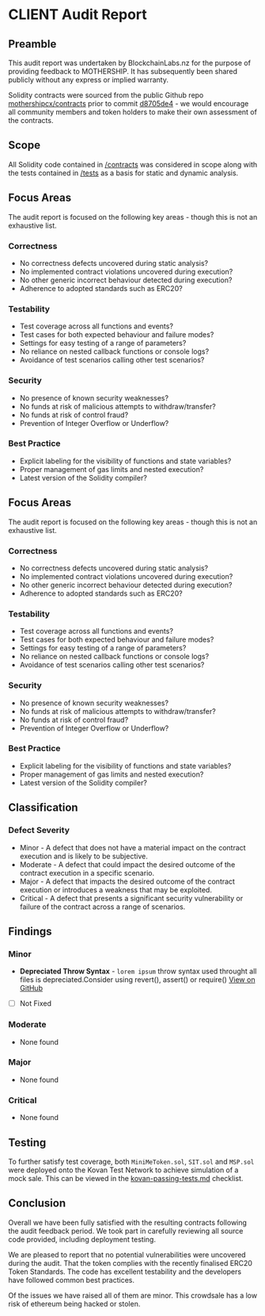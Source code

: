 # CLIENT Audit Report

## Preamble
This audit report was undertaken by BlockchainLabs.nz for the purpose of providing feedback to MOTHERSHIP. It has subsequently been shared publicly without any express or implied warranty.

Solidity contracts were sourced from the public Github repo [mothershipcx/contracts](https://github.com/sabakaio/mothership-contracts.git) prior to commit [d8705de4](https://github.com/sabakaio/mothership-contracts.git/tree/d8705de4de9da3200a417cc1dc55f35d6286ed49) - we would encourage all community members and token holders to make their own assessment of the contracts.

## Scope
All Solidity code contained in [/contracts](https://github.com/gabriel-canaan/mothership-audit/tree/master/contracts) was considered in scope along with the tests contained in [/tests](https://github.com/gabriel-canaan/mothership-audit/tree/master/test) as a basis for static and dynamic analysis.

## Focus Areas
The audit report is focused on the following key areas - though this is not an exhaustive list.
### Correctness
- No correctness defects uncovered during static analysis?
- No implemented contract violations uncovered during execution?
- No other generic incorrect behaviour detected during execution?
- Adherence to adopted standards such as ERC20?
### Testability
- Test coverage across all functions and events?
- Test cases for both expected behaviour and failure modes?
- Settings for easy testing of a range of parameters?
- No reliance on nested callback functions or console logs?
- Avoidance of test scenarios calling other test scenarios?
### Security
- No presence of known security weaknesses?
- No funds at risk of malicious attempts to withdraw/transfer?
- No funds at risk of control fraud?
- Prevention of Integer Overflow or Underflow?
### Best Practice
- Explicit labeling for the visibility of functions and state variables?
- Proper management of gas limits and nested execution?
- Latest version of the Solidity compiler?

## Focus Areas
The audit report is focused on the following key areas - though this is not an exhaustive list.
### Correctness
- No correctness defects uncovered during static analysis?
- No implemented contract violations uncovered during execution?
- No other generic incorrect behaviour detected during execution?
- Adherence to adopted standards such as ERC20?
### Testability
- Test coverage across all functions and events?
- Test cases for both expected behaviour and failure modes?
- Settings for easy testing of a range of parameters?
- No reliance on nested callback functions or console logs?
- Avoidance of test scenarios calling other test scenarios?
### Security
- No presence of known security weaknesses?
- No funds at risk of malicious attempts to withdraw/transfer?
- No funds at risk of control fraud?
- Prevention of Integer Overflow or Underflow?
### Best Practice
- Explicit labeling for the visibility of functions and state variables?
- Proper management of gas limits and nested execution?
- Latest version of the Solidity compiler?

## Classification
### Defect Severity
- Minor - A defect that does not have a material impact on the contract execution and is likely to be subjective.
- Moderate - A defect that could impact the desired outcome of the contract execution in a specific scenario.
- Major - A defect that impacts the desired outcome of the contract execution or introduces a weakness that may be exploited.
- Critical - A defect that presents a significant security vulnerability or failure of the contract across a range of scenarios.

## Findings
<!-- Here goes a list of issues -->
### Minor
- **Depreciated Throw Syntax** - `lorem ipsum` throw syntax used throught all files is depreciated.Consider using revert(),
  assert() or require()   [View on GitHub](https://github.com/ethereum/solidity/issues/1793)
 - [ ] Not Fixed

### Moderate
- None found

### Major
- None found

### Critical
- None found

## Testing

To further satisfy test coverage, both `MiniMeToken.sol`, `SIT.sol` and `MSP.sol` were deployed onto the Kovan Test Network to achieve simulation of a mock sale. This can be viewed in the [kovan-passing-tests.md](https://github.com/gabriel-canaan/mothership-audit/blob/master/audit/kovan-passing-tests.md) checklist.

## Conclusion

Overall we have been fully satisfied with the resulting contracts following the audit feedback period. We took part in carefully reviewing all source code provided, including deployment testing.

We are pleased to report that no potential vulnerabilities were uncovered during the audit. That the token complies with the recently finalised ERC20 Token Standards. The code has excellent testability and the developers have followed common best practices.

Of the issues we have raised all of them are minor. This crowdsale has a low risk of ethereum being hacked or stolen.
